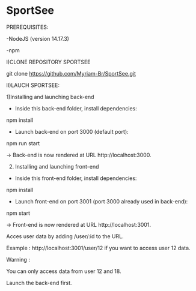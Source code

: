 # SportSee
PREREQUISITES:

-NodeJS (version 14.17.3)

-npm

I)CLONE REPOSITORY SPORTSEE

git clone https://github.com/Myriam-Br/SportSee.git

II)LAUCH SPORTSEE:

1)Installing and launching back-end

- Inside this back-end folder, install dependencies: 

npm install

- Launch back-end on port 3000 (default port): 

npm run start

-> Back-end is now rendered at URL http://localhost:3000.


2) Installing and launching front-end

- Inside this front-end folder, install dependencies: 

npm install

- Launch front-end on port 3001 (port 3000 already used in back-end): 

npm start

-> Front-end is now rendered at URL http://localhost:3001.

Acces user data by adding  /user/:id to the URL.

Example : http://localhost:3001/user/12 if you want to access user 12 data. 

Warning :

You can only access data from user 12 and 18.

Launch the back-end first. 
